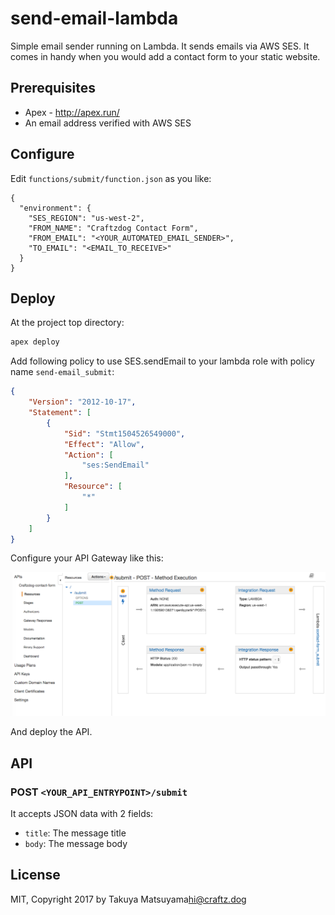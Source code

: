 # send-email-lambda

Simple email sender running on Lambda.
It sends emails via AWS SES.
It comes in handy when you would add a contact form to your static website.

## Prerequisites

 * Apex - http://apex.run/
 * An email address verified with AWS SES

## Configure

Edit `functions/submit/function.json` as you like:

```
{
  "environment": {
    "SES_REGION": "us-west-2",
    "FROM_NAME": "Craftzdog Contact Form",
    "FROM_EMAIL": "<YOUR_AUTOMATED_EMAIL_SENDER>",
    "TO_EMAIL": "<EMAIL_TO_RECEIVE>"
  }
}
```

## Deploy

At the project top directory:

```sh
apex deploy
```

Add following policy to use SES.sendEmail to your lambda role with policy name `send-email_submit`:

```json
{
    "Version": "2012-10-17",
    "Statement": [
        {
            "Sid": "Stmt1504526549000",
            "Effect": "Allow",
            "Action": [
                "ses:SendEmail"
            ],
            "Resource": [
                "*"
            ]
        }
    ]
}
```

Configure your API Gateway like this:

![API Gateway](./_images/api_gateway.png)

And deploy the API.

## API

### POST `<YOUR_API_ENTRYPOINT>/submit`

It accepts JSON data with 2 fields:

 * `title`: The message title
 * `body`: The message body

## License

MIT, Copyright 2017 by Takuya Matsuyama<hi@craftz.dog>
